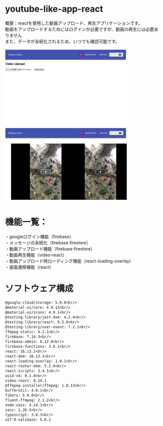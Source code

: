 # youtube-like-app-react<br />
概要：reactを使用した動画アップロード、再生アプリケーションです。<br />
動画をアップロードするためにはログインが必要ですが、動画の再生には必要ありません<br />
また、データが永続化されるため、いつでも確認可能です。<br />
<br />
<img src="./sample4.png" width="400px"><img src="./sample5.png" width="400px">
# 機能一覧：<br />
・googleログイン機能（firebase）<br />
・メッセージの永続化（firebase firestore）<br />
・動画アップロード機能（firebase firestore）<br />
・動画再生機能（video-react）<br />
・動画アップロード時ローディング機能（react-loading-overlay）<br />
・画面遷移機能（react）<br />
# ソフトウェア構成<br />
    @google-cloud/storage: 5.0.0<br/>
    @material-ui/core: 4.9.13<br/>
    @material-ui/icons: 4.9.1<br/>
    @testing-library/jest-dom: 4.2.4<br/>
    @testing-library/react: 9.5.0<br/>
    @testing-library/user-event: 7.2.1<br/>
    ffmpeg-static: 4.2.1<br/>
    firebase: 7.14.3<br/>
    firebase-admin: 8.12.0<br/>
    firebase-functions: 3.6.1<br/>
    react: 16.13.1<br/>
    react-dom: 16.13.1<br/>
    react-loading-overlay: 1.0.1<br/>
    react-router-dom: 5.2.0<br/>
    react-scripts: 3.4.1<br/>
    uuid-v4: 0.1.0<br/>
    video-react: 0.14.1
    @ffmpeg-installer/ffmpeg: 1.0.13<br/>
    bufferutil: 4.0.1<br/>
    fibers: 5.0.0<br/>
    fluent-ffmpeg: 2.1.2<br/>
    node-sass: 4.14.1<br/>
    sass: 1.26.5<br/>
    typescript: 3.8.3<br/>
    utf-8-validate: 5.0.2
